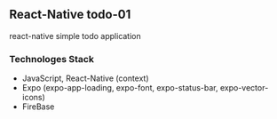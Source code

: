 ## React-Native todo-01

react-native simple todo application

### Technologes Stack

-   JavaScript, React-Native (context)
-   Expo (expo-app-loading, expo-font, expo-status-bar, expo-vector-icons)
-   FireBase
